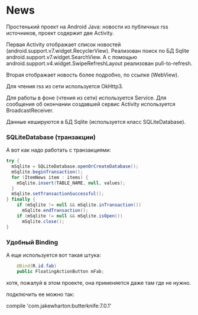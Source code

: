 
# News

Простенький проект на Android Java: новости из публичных rss источников, проект содержит две Activity.

Первая Activity отображает список новостей (android.support.v7.widget.RecyclerView).
Реализован поиск по БД Sqlite android.support.v7.widget.SearchView. А с помощью android.support.v4.widget.SwipeRefreshLayout реализован pull-to-refresh.

Вторая отображает новость более подробно, по ссылке (WebView). 

Для чтения rss из сети используется OkHttp3.

Для работы в фоне (чтения из сети) используется Service. Для сообщения об окончании создавшей сервис Activity используется BroadcastReceiver.

Данные кешируются в БД Sqlite (используется класс SQLiteDatabase).

### SQLiteDatabase (транзакции)
А вот как надо работать с транзакциями:
```java
try {
  mSqlite = SQLiteDatabase.openOrCreateDatabase();
  mSqlite.beginTransaction();
  for (ItemNews item : items) {
    mSqlite.insert(TABLE_NAME, null, values);
  }
  mSqlite.setTransactionSuccessful();
} finally {
    if (mSqlite != null && mSqlite.inTransaction())
      mSqlite.endTransaction();
    if (mSqlite != null && mSqlite.isOpen())
      mSqlite.close();
}
```  
  
### Удобный Binding
А еще используется вот такая штука:
```java
    @Bind(R.id.fab)
    public FloatingActionButton mFab;
```  
  хотя, пожалуй в этом проекте, она применяется даже там где не нужно.
  
  подключить ее можно так: 
  
  compile 'com.jakewharton:butterknife:7.0.1'
